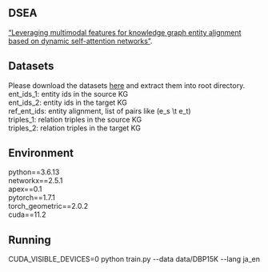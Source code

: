 ## DSEA
[“Leveraging multimodal features for knowledge graph entity alignment based on dynamic self-attention networks”](https:10.1016/j.eswa.2023.120363).

## Datasets
Please download the datasets [here](https://drive.google.com/file/d/1Q1xqwpWnqjg3X5unmXNfBz_xqVqVdy_E/view?usp=share_link) and extract them into root directory.  
ent_ids_1: entity ids in the source KG  
ent_ids_2: entity ids in the target KG  
ref_ent_ids: entity alignment, list of pairs like (e_s \t e_t)  
triples_1: relation triples in the source KG  
triples_2: relation triples in the target KG  

## Environment
python==3.6.13  
networkx==2.5.1  
apex==0.1  
pytorch==1.7.1  
torch_geometric==2.0.2  
cuda==11.2     

## Running  
CUDA_VISIBLE_DEVICES=0 python train.py --data data/DBP15K --lang ja_en  

